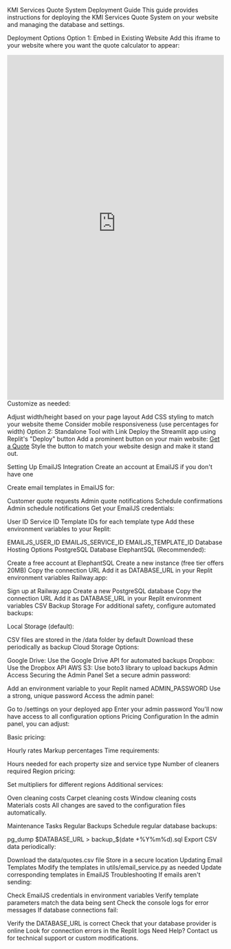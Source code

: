 KMI Services Quote System Deployment Guide
This guide provides instructions for deploying the KMI Services Quote System on your website and managing the database and settings.

Deployment Options
Option 1: Embed in Existing Website
Add this iframe to your website where you want the quote calculator to appear:

<iframe src="https://your-replit-app-url.replit.app" width="100%" height="800px" frameborder="0"></iframe>
Customize as needed:

Adjust width/height based on your page layout
Add CSS styling to match your website theme
Consider mobile responsiveness (use percentages for width)
Option 2: Standalone Tool with Link
Deploy the Streamlit app using Replit's "Deploy" button
Add a prominent button on your main website:
<a href="https://your-replit-app-url.replit.app" class="quote-button">Get a Quote</a>
Style the button to match your website design and make it stand out.

Setting Up EmailJS Integration
Create an account at EmailJS if you don't have one

Create email templates in EmailJS for:

Customer quote requests
Admin quote notifications
Schedule confirmations
Admin schedule notifications
Get your EmailJS credentials:

User ID
Service ID
Template IDs for each template type
Add these environment variables to your Replit:

EMAILJS_USER_ID
EMAILJS_SERVICE_ID
EMAILJS_TEMPLATE_ID
Database Hosting Options
PostgreSQL Database
ElephantSQL (Recommended):

Create a free account at ElephantSQL
Create a new instance (free tier offers 20MB)
Copy the connection URL
Add it as DATABASE_URL in your Replit environment variables
Railway.app:

Sign up at Railway.app
Create a new PostgreSQL database
Copy the connection URL
Add it as DATABASE_URL in your Replit environment variables
CSV Backup Storage
For additional safety, configure automated backups:

Local Storage (default):

CSV files are stored in the /data folder by default
Download these periodically as backup
Cloud Storage Options:

Google Drive: Use the Google Drive API for automated backups
Dropbox: Use the Dropbox API
AWS S3: Use boto3 library to upload backups
Admin Access
Securing the Admin Panel
Set a secure admin password:

Add an environment variable to your Replit named ADMIN_PASSWORD
Use a strong, unique password
Access the admin panel:

Go to /settings on your deployed app
Enter your admin password
You'll now have access to all configuration options
Pricing Configuration
In the admin panel, you can adjust:

Basic pricing:

Hourly rates
Markup percentages
Time requirements:

Hours needed for each property size and service type
Number of cleaners required
Region pricing:

Set multipliers for different regions
Additional services:

Oven cleaning costs
Carpet cleaning costs
Window cleaning costs
Materials costs
All changes are saved to the configuration files automatically.

Maintenance Tasks
Regular Backups
Schedule regular database backups:

pg_dump $DATABASE_URL > backup_$(date +%Y%m%d).sql
Export CSV data periodically:

Download the data/quotes.csv file
Store in a secure location
Updating Email Templates
Modify the templates in utils/email_service.py as needed
Update corresponding templates in EmailJS
Troubleshooting
If emails aren't sending:

Check EmailJS credentials in environment variables
Verify template parameters match the data being sent
Check the console logs for error messages
If database connections fail:

Verify the DATABASE_URL is correct
Check that your database provider is online
Look for connection errors in the Replit logs
Need Help?
Contact us for technical support or custom modifications.


